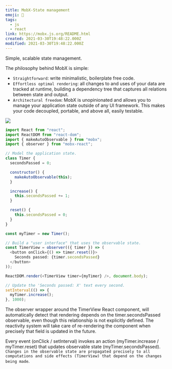 ```yaml
---
title: MobX-State management
emoji: 📝
tags:
  - js
  - react
link: https://mobx.js.org/README.html
created: 2021-03-30T19:48:22.000Z
modified: 2021-03-30T19:48:22.000Z
---
```


Simple, scalable state management.

The philosophy behind MobX is simple:

- `Straightforward`: write minimalistic, boilerplate free code.
- `Effortless optimal rendering`: all changes to and uses of your data are tracked at runtime, building a dependency tree that captures all relations between state and output.
- `Architectural freedom`: MobX is unopinionated and allows you to manage your application state outside of any UI framework. This makes your code decoupled, portable, and above all, easily testable.

![](https://mobx.js.org/assets/flow2.png)

```js
import React from "react";
import ReactDOM from "react-dom";
import { makeAutoObservable } from "mobx";
import { observer } from "mobx-react";

// Model the application state.
class Timer {
  secondsPassed = 0;

  constructor() {
    makeAutoObservable(this);
  }

  increase() {
    this.secondsPassed += 1;
  }

  reset() {
    this.secondsPassed = 0;
  }
}

const myTimer = new Timer();

// Build a "user interface" that uses the observable state.
const TimerView = observer(({ timer }) => (
  <button onClick={() => timer.reset()}>
    Seconds passed: {timer.secondsPassed}
  </button>
));

ReactDOM.render(<TimerView timer={myTimer} />, document.body);

// Update the 'Seconds passed: X' text every second.
setInterval(() => {
  myTimer.increase();
}, 1000);
```

The observer wrapper around the TimerView React component, will automatically detect that rendering depends on the timer.secondsPassed observable, even though this relationship is not explicitly defined. The reactivity system will take care of re-rendering the component when precisely that field is updated in the future.

Every event (onClick / setInterval) invokes an action (myTimer.increase / myTimer.reset) that updates observable state (myTimer.secondsPassed). `Changes in the observable state are propagated precisely to all computations and side effects (TimerView) that depend on the changes being made`.
